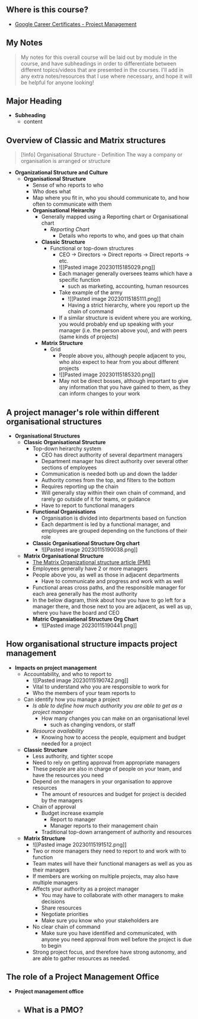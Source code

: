 ## Where is this course?
- [Google Career Certificates - Project Management](https://www.coursera.org/professional-certificates/google-project-management)

## My Notes
> My notes for this overall course will be laid out by module in the course, and have subheadings in order to differentiate between different topics/videos that are presented in the courses. I'll add in any extra notes/resources that I use where necessary, and hope it will be helpful for anyone looking!

## Major Heading



- **Subheading**
	- content

## Overview of Classic and Matrix structures
> [!info] Organisational Structure - Definition
> The way a company or organisation is arranged or structure
- **Organizational Structure and Culture**
	- **Organisational Structure**
		- Sense of who reports to who
		- Who does what
		- Map where you fit in, who you should communicate to, and how often to communicate with them
		- **Organisational Heirarchy**
			- Generally mapped using a Reporting chart or Organisational chart
				- *Reporting Chart*
					- Details who reports to who, and goes up that chain
			- **Classic Structure**
				- Functional or top-down structures
					- CEO -> Directors -> Direct reports -> Direct reports -> etc.
					- ![[Pasted image 20230115185029.png]]
					- Each manager generally oversees teams which have a specific function
						- such as marketing, accounting, human resources
					- Take example of the army
						- ![[Pasted image 20230115185111.png]]
						- Having a strict hierarchy, where you report up the chain of command
					- If a similar structure is evident where you are working, you would probably end up speaking with your manager (i.e. the person above you), and with peers (same kinds of projects)
			- **Matrix Structure**
				- Grid
					- People above you, although people adjacent to you, who also expect to hear from you about different projects
					- ![[Pasted image 20230115185320.png]]
					- May not be direct bosses, although important to give any information that you have gained to them, as they can inform changes to your work

## A project manager's role within different organisational structures
- **Organisational Structures**
	- **Classic Organisational Structure**
		- Top-down heirarchy system
			- CEO has direct authority of several department managers
			- Department manager has direct authority over several other sections of employees
			- Communication is needed both up and down the ladder
			- Authority comes from the top, and filters to the bottom
			- Requires reporting up the chain
			- Will generally stay within their own chain of command, and rarely go outside of it for teams, or guidance
			- Have to report to functional managers
		- **Functional Organisations**
			- Organisation is divided into departments based on function
			- Each department is led by a functional manager, and employees are grouped depending on the functions of their role
		- **Classic Organisational Structure Org chart**
			- ![[Pasted image 20230115190038.png]]
	- **Matrix Organisational Structure**
		- [The Matrix Organizational structure article (PMI)](https://www.pmi.org/learning/library/matrix-organization-structure-reason-evolution-1837)
		- Employees generally have 2 or more managers
		- People above you, as well as those in adjacent departments
			- Have to communicate and progress and work with as well
		- Functional areas cross paths, and the responsible manager for each area generally has the most authority
		- In the below diagram, think about how you have to go left for a manager there, and those next to you are adjacent, as well as up, where you have the board and CEO
		- **Matric Organsiational Structure Org Chart**
			- ![[Pasted image 20230115190441.png]]

## How organisational structure impacts project management
- **Impacts on project management**
	- Accountability, and who to report to
		- ![[Pasted image 20230115190742.png]]
		- Vital to understand who you are responsible to work for
		- Who the members of your team reports to
	- Can identify how you manage a project
		- *Is able to define how much authority you are able to get as a project manager*
			- How many changes you can make on an organisational level
				- such as changing vendors, or staff
		- *Resource availability*
			- Knowing how to access the people, equipment and budget needed for a project
	- **Classic Structure**
		- Less authority, and tighter scope
		- Need to rely on getting approval from appropriate managers
		- These people are also in charge of people on your team, and have the resources you need
		- Depend on the managers in your organisation to approve resources
			- The amount of resources and budget for project is decided by the managers
		- Chain of approval
			- Budget increase example
				- Report to manager
				- Manager reports to their management chain
			- Traditional top-down arrangement of authority and resources
	- **Matrix Structure**
		- ![[Pasted image 20230115191512.png]]
		- Two or more managers they need to report to and work with to function
		- Team mates will have their functional managers as well as you as their managers
		- If members are working on multiple projects, may also have multiple managers
		- Affects your authority as a project manager
			- You may have to collaborate with other managers to make decisions
			- Share resources
			- Negotiate priorities
			- Make sure you know who your stakeholders are
		- No clear chain of command
			- Make sure you have identified and communicated, with anyone you need approval from well before the project is due to begin
		- Strong project focus, and therefore have strong autonomy, and are able to gather resources as needed.

## The role of a Project Management Office
- **Project management office**
	- **What is a PMO?**
		- 
